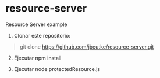# resource-server
Resource Server example

1. Clonar este repositorio:
> git clone https://github.com/jbeutke/resource-server.git

2. Ejecutar npm install

3. Ejecutar node protectedResource.js
